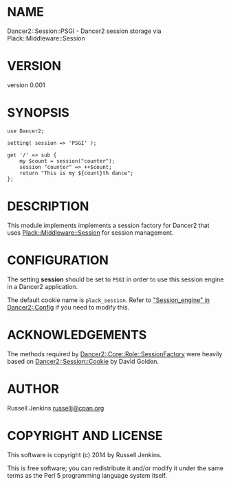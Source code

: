 # NAME

Dancer2::Session::PSGI - Dancer2 session storage via Plack::Middleware::Session

# VERSION

version 0.001

# SYNOPSIS

    use Dancer2;

    setting( session => 'PSGI' );

    get '/' => sub {
        my $count = session("counter");
        session "counter" => ++$count;
        return "This is my ${count}th dance";
    };

# DESCRIPTION

This module implements implements a session factory for Dancer2 that uses
[Plack::Middleware::Session](http://search.cpan.org/perldoc?Plack::Middleware::Session) for session management.

# CONFIGURATION

The setting __session__ should be set to `PSGI` in order to use this session
engine in a Dancer2 application.

The default cookie name is `plack_session`. Refer to
["Session\_engine" in Dancer2::Config](http://search.cpan.org/perldoc?Dancer2::Config#Session\_engine) if you need to modify this.

# ACKNOWLEDGEMENTS

The methods required by [Dancer2::Core::Role::SessionFactory](http://search.cpan.org/perldoc?Dancer2::Core::Role::SessionFactory) were
heavily based on [Dancer2::Session::Cookie](http://search.cpan.org/perldoc?Dancer2::Session::Cookie) by David Golden.

# AUTHOR

Russell Jenkins <russellj@cpan.org>

# COPYRIGHT AND LICENSE

This software is copyright (c) 2014 by Russell Jenkins.

This is free software; you can redistribute it and/or modify it under
the same terms as the Perl 5 programming language system itself.
